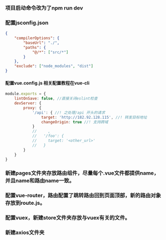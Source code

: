 ### 项目启动命令改为了npm run dev

###  配置jsconfig.json

```json
{
    "compilerOptions": {
        "baseUrl": "./",
        "paths": {
            "@/*": ["src/*"]
        }
    },
    "exclude": ["node_modules", "dist"]
}
```

####  配置vue.config.js   相关配置教程在vue-cli

```javascript
module.exports = {
    lintOnSave: false, //直接关闭eslint检查
    devServer: {
        proxy: {
            '/api': { //! 之处理/api 开头的请求
                target: 'http://182.92.128.115', //! 转发目标地址
                changeOrigin: true //! 支持跨域
            }
            //     ,
            //   '/foo': {
            //     target: '<other_url>'
            //   }
        }
    }
}
```



###  新建pages文件夹存放路由组件，尽量每个.vue文件都提供name，并且name和路由name一致。

### 配置vue-router，路由配置了跳转路由回到页面顶部，新的路由对象存放到route.js。

### 配置vuex，新建store文件夹存放与vuex有关的文件。

###  新建axios文件夹


